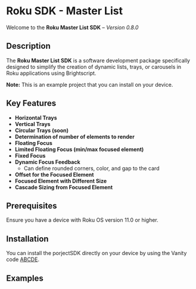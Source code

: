 # Roku SDK - Master List

Welcome to the **Roku Master List SDK** – *Version 0.8.0*

## Description

The **Roku Master List SDK** is a software development package specifically designed to simplify the creation of dynamic lists, trays, or carousels in Roku applications using Brightscript.

**Note:** This is an example project that you can install on your device. 

## Key Features

- **Horizontal Trays**
- **Vertical Trays**
- **Circular Trays (soon)**
- **Determination of number of elements to render**
- **Floating Focus**
- **Limited Floating Focus (min/max focused element)**
- **Fixed Focus**
- **Dynamic Focus Feedback**
  - Can define rounded corners, color, and gap to the card
- **Offset for the Focused Element**
- **Focused Element with Different Size**
- **Cascade Sizing from Focused Element**

## Prerequisites

Ensure you have a device with Roku OS version 11.0 or higher.

## Installation

You can install the porjectSDK directly on your device by using the Vanity code [ABCDE](http://localhost/).

## Examples